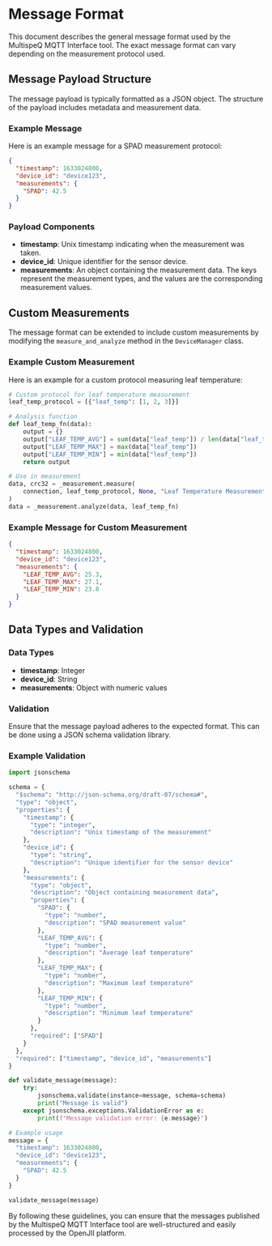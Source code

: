 # Message Format

This document describes the general message format used by the MultispeQ MQTT Interface tool. The exact message format can vary depending on the measurement protocol used.

## Message Payload Structure

The message payload is typically formatted as a JSON object. The structure of the payload includes metadata and measurement data.

### Example Message

Here is an example message for a SPAD measurement protocol:

```json
{
  "timestamp": 1633024800,
  "device_id": "device123",
  "measurements": {
    "SPAD": 42.5
  }
}
```

### Payload Components

- **timestamp**: Unix timestamp indicating when the measurement was taken.
- **device_id**: Unique identifier for the sensor device.
- **measurements**: An object containing the measurement data. The keys represent the measurement types, and the values are the corresponding measurement values.

## Custom Measurements

The message format can be extended to include custom measurements by modifying the `measure_and_analyze` method in the `DeviceManager` class.

### Example Custom Measurement

Here is an example for a custom protocol measuring leaf temperature:

```python
# Custom protocol for leaf temperature measurement
leaf_temp_protocol = [{"leaf_temp": [1, 2, 3]}]

# Analysis function
def leaf_temp_fn(data):
    output = {}
    output["LEAF_TEMP_AVG"] = sum(data["leaf_temp"]) / len(data["leaf_temp"])
    output["LEAF_TEMP_MAX"] = max(data["leaf_temp"])
    output["LEAF_TEMP_MIN"] = min(data["leaf_temp"])
    return output

# Use in measurement
data, crc32 = _measurement.measure(
    connection, leaf_temp_protocol, None, "Leaf Temperature Measurement"
)
data = _measurement.analyze(data, leaf_temp_fn)
```

### Example Message for Custom Measurement

```json
{
  "timestamp": 1633024800,
  "device_id": "device123",
  "measurements": {
    "LEAF_TEMP_AVG": 25.3,
    "LEAF_TEMP_MAX": 27.1,
    "LEAF_TEMP_MIN": 23.8
  }
}
```

## Data Types and Validation

### Data Types

- **timestamp**: Integer
- **device_id**: String
- **measurements**: Object with numeric values

### Validation

Ensure that the message payload adheres to the expected format. This can be done using a JSON schema validation library.

### Example Validation

```python
import jsonschema

schema = {
  "$schema": "http://json-schema.org/draft-07/schema#",
  "type": "object",
  "properties": {
    "timestamp": {
      "type": "integer",
      "description": "Unix timestamp of the measurement"
    },
    "device_id": {
      "type": "string",
      "description": "Unique identifier for the sensor device"
    },
    "measurements": {
      "type": "object",
      "description": "Object containing measurement data",
      "properties": {
        "SPAD": {
          "type": "number",
          "description": "SPAD measurement value"
        },
        "LEAF_TEMP_AVG": {
          "type": "number",
          "description": "Average leaf temperature"
        },
        "LEAF_TEMP_MAX": {
          "type": "number",
          "description": "Maximum leaf temperature"
        },
        "LEAF_TEMP_MIN": {
          "type": "number",
          "description": "Minimum leaf temperature"
        }
      },
      "required": ["SPAD"]
    }
  },
  "required": ["timestamp", "device_id", "measurements"]
}

def validate_message(message):
    try:
        jsonschema.validate(instance=message, schema=schema)
        print("Message is valid")
    except jsonschema.exceptions.ValidationError as e:
        print(f"Message validation error: {e.message}")

# Example usage
message = {
  "timestamp": 1633024800,
  "device_id": "device123",
  "measurements": {
    "SPAD": 42.5
  }
}

validate_message(message)
```

By following these guidelines, you can ensure that the messages published by the MultispeQ MQTT Interface tool are well-structured and easily processed by the OpenJII platform.
